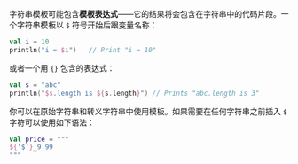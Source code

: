 字符串模板可能包含**模板表达式**——它的结果将会包含在字符串中的代码片段。一个字符串模板以 `$` 符号开始后跟变量名称：

```kotlin
val i = 10
println("i = $i")	// Print "i = 10"
```

或者一个用 `{}` 包含的表达式：

```kotlin
val s = "abc"
println("$s.length is ${s.length}")	// Prints "abc.length is 3"
```

你可以在原始字符串和转义字符串中使用模板。如果需要在任何字符串之前插入 `$`  字符可以使用如下语法：

```kotlin
val price = """
${'$'}_9.99
"""
```

